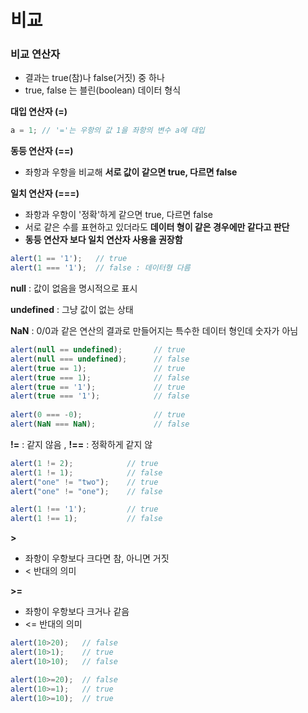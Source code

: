 # 비교

### 비교 연산자

* 결과는 true\(참\)나 false\(거짓\) 중 하나
* true, false 는 블린\(boolean\) 데이터 형식 

**대입 연산자 \(=\)**

```javascript
a = 1; // '='는 우항의 값 1을 좌항의 변수 a에 대입
```

**동등 연산자 \(==\)**

* 좌항과 우항을 비교해 **서로 값이 같으면 true, 다르면 false**

**일치 연산자 \(===\)**

* 좌항과 우항이 '정확'하게 같으면 true, 다르면 false
* 서로 같은 수를 표현하고 있더라도 **데이터 형이 같은 경우에만 같다고 판단**
* **동등 연산자 보다 일치 연산자 사용을 권장함**

```javascript
alert(1 == '1');   // true
alert(1 === '1');  // false : 데이터형 다름
```

**null** : 값이 없음을 명시적으로 표시 

**undefined** : 그냥 값이 없는 상태 

**NaN** : 0/0과 같은 연산의 결과로 만들어지는 특수한 데이터 형인데 숫자가 아님

```javascript
alert(null == undefined);       // true
alert(null === undefined);      // false
alert(true == 1);               // true
alert(true === 1);              // false
alert(true == '1');             // true
alert(true === '1');            // false
 
alert(0 === -0);                // true
alert(NaN === NaN);             // false
```

**!=** : 같지 않음 , **!==** : 정확하게 같지 않 

```javascript
alert(1 != 2);            // true
alert(1 != 1);            // false
alert("one" != "two");    // true
alert("one" != "one");    // false

alert(1 !== '1');         // true
alert(1 !== 1);           // false
```

**&gt;**

* 좌항이 우항보다 크다면 참, 아니면 거짓
* &lt; 반대의 의미

**&gt;=**

* 좌항이 우항보다 크거나 같음
* &lt;= 반대의 의미

```javascript
alert(10>20);   // false
alert(10>1);    // true
alert(10>10);   // false

alert(10>=20);  // false
alert(10>=1);   // true
alert(10>=10);  // true
```

